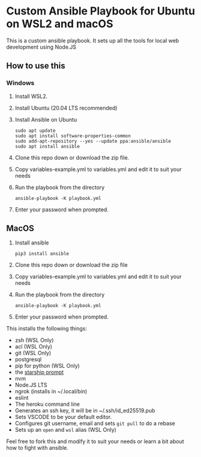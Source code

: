 # Custom Ansible Playbook for Ubuntu on WSL2 and macOS

This is a custom ansible playbook. It sets up all the tools for local web
development using Node.JS

## How to use this

### Windows

1. Install WSL2.
2. Install Ubuntu (20.04 LTS recommended)
3. Install Ansible on Ubuntu

    ```shell
    sudo apt update
    sudo apt install software-properties-common
    sudo add-apt-repository --yes --update ppa:ansible/ansible
    sudo apt install ansible
    ```

4. Clone this repo down or download the zip file.
5. Copy variables-example.yml to variables.yml and edit it to suit your needs
6. Run the playbook from the directory

    ```shell
    ansible-playbook -K playbook.yml
    ```

7. Enter your password when prompted.

## MacOS

1. Install ansible

    ```shell
    pip3 install ansible
    ```

2. Clone this repo down or download the zip file
3. Copy variables-example.yml to variables.yml and edit it to suit your needs
4. Run the playbook from the directory

   ```shell
   ansible-playbook -K playbook.yml
   ```

5. Enter your password when prompted.

This installs the following things:

- zsh (WSL Only)
- acl (WSL Only)
- git (WSL Only)
- postgresql
- pip for python (WSL Only)
- the [starship prompt](https://starship.rs)
- nvm
- Node.JS LTS
- ngrok (installs in ~/.local/bin)
- eslint
- The heroku command line
- Generates an ssh key, it will be in ~/.ssh/id_ed25519.pub
- Sets VSCODE to be your default editor.
- Configures git username, email and sets `git pull` to do a rebase
- Sets up an `open` and `wsl` alias (WSL Only)

Feel free to fork this and modify it to suit your needs or learn a bit about
how to fight with ansible.
